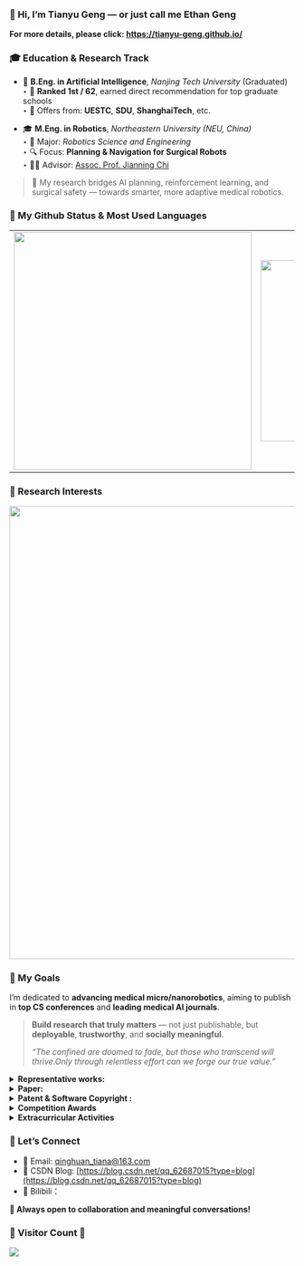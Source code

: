 
### 👋 Hi, I’m Tianyu Geng — or just call me **Ethan Geng**

**For more details, please click: https://tianyu-geng.github.io/**

### 🎓 Education & Research Track

- 📘 **B.Eng. in Artificial Intelligence**, *Nanjing Tech University* (Graduated)  
  ‣ 🏅 **Ranked 1st / 62**, earned direct recommendation for top graduate schools  
  ‣ 💌 Offers from: **UESTC**, **SDU**, **ShanghaiTech**, etc.

- 🎓 **M.Eng. in Robotics**, *Northeastern University (NEU, China)*  
  ‣ 🧠 Major: *Robotics Science and Engineering*  
  ‣ 🔍 Focus: **Planning & Navigation for Surgical Robots**  
  ‣ 👨‍🏫 Advisor: [Assoc. Prof. Jianning Chi](http://faculty.neu.edu.cn/chijianning/zh_CN/index/54976/list/index.htm)

> 🧭 My research bridges AI planning, reinforcement learning, and surgical safety — towards smarter, more adaptive medical robotics.


### 🌱 My Github Status & Most Used Languages

<table align="center">
  <tr>
    <td>
      <img src="https://github-readme-stats.vercel.app/api?username=TianYu-Geng&hide=prs,contribs&show_icons=true&hide_title=true&hide_border=true" width="420"/>
    </td>
    <td>
      <img src="https://github-readme-stats.vercel.app/api/top-langs/?username=TianYu-Geng&layout=compact&exclude_repo=github-readme-stats,anuraghazra.github.io&hide_border=true" width="320"/>
    </td>
  </tr>
</table>




### 🔬 Research Interests

<!--
- 🤖 **Embodied Intelligence**: Bridging perception, cognition, and control in complex physical environments    
- 👁️ **Computer Vision**: Focused on multimodal image fusion, 3D perception, and object detection/tracking across visual and spatial domains     
- 🧬 **Trustworthy and Intelligent Navigation for Surgical Robots**: Focused on multimodal perception fusion, image registration, reinforcement learning, path planning, multi-agent coordination, and large language model integration to enable robust, adaptive, and safe navigation in dynamic surgical environments.
-->

<p align="center">
  <img src="https://github.com/TianYu-Geng/TianYu-Geng/blob/main/research_interests.svg" width="800">
</p>

### 🚀 My Goals

I’m dedicated to **advancing medical micro/nanorobotics**, aiming to publish in **top CS conferences** and **leading medical AI journals**.

> **Build research that truly matters** — not just publishable, but **deployable**, **trustworthy**, and **socially meaningful**.
>
> *“The confined are doomed to fade, but those who transcend will thrive.Only through relentless effort can we forge our true value.”*

<details>
  <summary><strong>Representative works:</strong></summary>

</details>



<details>
  <summary><strong>Paper:</strong></summary>          

<!--
示例：x. [[Paper]()] [[Code]()]
-->
</details>



<details>
  <summary><strong>Patent & Software Copyright :</strong></summary>
 Empty！
</details>



<details>
  <summary><strong>Competition Awards</strong></summary>

| Date              | Competition                                           | Award                             |
|-------------------|--------------------------------------------------------|-----------------------------------|
| 2023.02 – 2023.08 | China Collegiate Computer Design Competition （中国大学生计算机设计大赛）           | 🥇 National First Prize, Provincial Grand Prize, Featured Project (Top 8 / 526) |
| 2022.10 – 2024.05 | National Innovation Training Program （国家级大创）                                | 🎓 National-level Research Project |
| 2024.05           | China Robotics Competition & RoboCup China Open（中国机器人大赛暨Robocup机器人世界杯中国赛） | 🥈 National Second Prize           |
| 2024.02           | MCM/ICM Mathematical Contest in Modeling （美国大学生数学建模大赛）              | 🥈 International Second Prize      |
| 2023.05           | China Robotics Skills Competition （中国机器人技能大赛）                     | 🥉 National Third Prize            |


<details>
  <summary><strong>China Collegiate Computer Design Competition (2023)</strong></summary>
  
**🧑‍💻 Role:** Team Leader  

**🏷 Project Title:** *Smart Factory – Industrial Vision System for Production Environments*  

**🔍 Key Innovations:**

- **AI-driven Safety Monitoring**  
  Leveraged SenseTime SDK and deep learning models for real-time facial recognition, fatigue detection, posture analysis, and fall detection.

- **Multi-person Behavior Detection**  
  Integrated YOLOv7 with DeepSORT tracking to detect unsafe mobile phone usage behaviors across multiple individuals.

- **Fire Detection with Sensor Fusion**  
  Introduced an enhanced fire detection pipeline using incremental DBSCAN clustering, multi-sensor fusion, and visual inference — addressing critical safety challenges in industrial spaces.

</details>


<details>
  <summary><strong> National Innovation Training Program (2022.10 – 2024.05)</strong></summary>
  
🧑‍💻 **Role:** Principal Investigator (Team Leader),under the guidance of **[Associate Professor Xingya Wang](https://cise.njtech.edu.cn/info/1015/6159.htm)**.  

🏷 **Project Title:** *Design and Implementation of a Deep Learning Test Suite Quality Evaluation System Based on Mutation Testing   

🔍 **Key Innovations:**  

**Mutation Operator Optimization**  
Reproduced and improved several mutation operators in deep learning systems to enhance their fault detection effectiveness and adaptability to diverse neural network architectures.

**Evaluation Metrics for Dataset Quality**  
Implemented mutation-based evaluation metrics to assess test set quality and locate defects, providing insight into dataset weaknesses and guiding dataset refinement.

**Generalized and Extendable Operator Interfaces**  
Designed a modular and extensible operator interface, supporting multiple mutation strategies such as diversity-based operator selection, and ensuring broad compatibility across model types.

**System-Level Architecture Design**  
Led the overall system requirement analysis and software architecture design to align functionality with research goals and practical deployment needs.

</details>

</details>

<details>
  <summary><strong>Extracurricular Activities</strong></summary>

<br>

<details>
  <summary><strong>Vistalab — Member (Sep. 2022 – Sep. 2023), Student Leader (Sep. 2023 – Jun. 2025)</strong></summary>

<br>

Core student leader and researcher at **Vistalab**, a student-managed robotics research lab at **Nanjing Tech University**, under the guidance of **[Associate Professor Lu Zhao](https://cise.njtech.edu.cn/info/1015/7805.htm)** and **[Associate Professor Jun Lü](https://cise.njtech.edu.cn/info/1015/6165.htm)**.

- 🧭 **Lab Coordination & Management**  
  Organized weekly research seminars, technical workshops, and academic activities.  
  Managed lab documentation, version control workflows, and cross-team collaboration.  
  Mentored junior students on research topic selection, project planning, and engineering toolchains.

- 🔬 **Research Projects & Technical Contributions**
  
  - **Traffic Object Detection & Tracking**  
    - [3D-NET](https://github.com/TianYu-Geng/3D-NET): Reproduced and improved deep learning pipelines for traffic-aware 3D object detection.  
    - [ByteTrackV2](https://github.com/TianYu-Geng/ByteTrackV2): Re-implemented multi-object tracking model with enhanced performance.  
    - [VoxelNeXt](https://github.com/TianYu-Geng/VoxelNeXt)Contributed to voxel-based perception systems and model modularization.  

  - **ROS-Based Robotics Learning**  
    - [Yuxiang_ROS_complete](https://github.com/TianYu-Geng/Yuxiang_ROS_complete): Built an educational ROS framework for sim-to-real control and robotics learning.

  - **UAV Aerial Patrol System**  
    Developed drone path planning logic, implemented image acquisition pipeline, and built an anomaly detection module using lightweight CNNs for real-time safety monitoring.

- 🏆 **Mentorship & Competition Guidance**  
  Collaborated with faculty to co-supervise national competition teams.  
  Provided technical and strategic guidance on multiple award-winning projects at the national level.

</details>

</details>

### 🤝 Let’s Connect

- 📧 Email: qinghuan_tiana@163.com  
- 📝 CSDN Blog: [https://blog.csdn.net/qq_62687015?type=blog](https://blog.csdn.net/qq_62687015?type=blog)
- 🎥 Bilibili：

**🙂 Always open to collaboration and meaningful conversations!**  

### 🌱 Visitor Count 🌱
<img src="https://profile-counter.glitch.me/TianYu-Geng/count.svg" />

